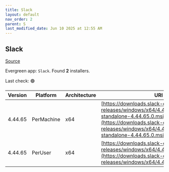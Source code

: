 ```yaml
---
title: Slack
layout: default
nav_order: 2
parent: S
last_modified_date: Jun 10 2025 at 12:55 AM
---
```


## Slack

[Source](https://slack.com/intl/en-au/help/articles/212475728-Deploy-Slack-via-Microsoft-Installer)

Evergreen app: `Slack`. Found **2** installers.

Last check: 🟢

| Version | Platform   | Architecture | URI                                                                                                                                                                                                          |
| ------- | ---------- | ------------ | ------------------------------------------------------------------------------------------------------------------------------------------------------------------------------------------------------------ |
| 4.44.65 | PerMachine | x64          | [https://downloads.slack-edge.com/desktop-releases/windows/x64/4.44.65/slack-standalone-4.44.65.0.msi](https://downloads.slack-edge.com/desktop-releases/windows/x64/4.44.65/slack-standalone-4.44.65.0.msi) |
| 4.44.65 | PerUser    | x64          | [https://downloads.slack-edge.com/desktop-releases/windows/x64/4.44.65/SlackSetup.msi](https://downloads.slack-edge.com/desktop-releases/windows/x64/4.44.65/SlackSetup.msi)                                 |
